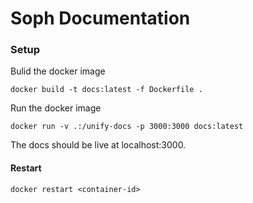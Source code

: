 # Soph Documentation

### Setup

Bulid the docker image

```
docker build -t docs:latest -f Dockerfile .
```

Run the docker image

```
docker run -v .:/unify-docs -p 3000:3000 docs:latest
```

The docs should be live at localhost:3000.

#### Restart

```
docker restart <container-id>
```